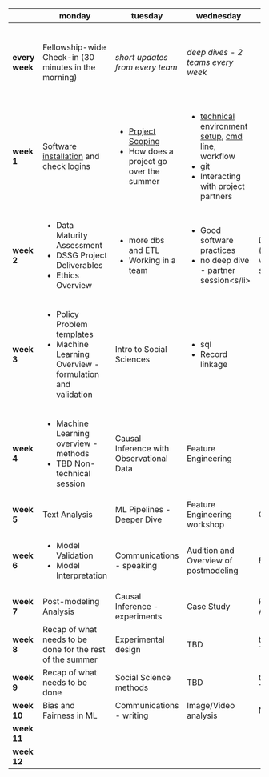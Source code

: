 
|                | monday                                                                                      | tuesday                                                                 | wednesday                                                                                                     | thursday                                                                                              | friday                                                                         |
|----------------|---------------------------------------------------------------------------------------------|-------------------------------------------------------------------------|---------------------------------------------------------------------------------------------------------------|-------------------------------------------------------------------------------------------------------|--------------------------------------------------------------------------------|
| **every week** | Fellowship-wide Check-in (30 minutes in the morning)                                     | *short updates from every team*                                         | *deep dives - 2 teams every week*                                                                             |                                                                                                       | <ul><li>Code Review</li><li>External Talk</li><li>Ethics Discussions</li></ul> |
| **week 1**     | [Software installation](setup/software-setup/README.md) and check logins                                                      | <ul><li>[Prpject Scoping](scoping/overview.md)</li><li>How does a project go over the summer</li></ul> | <ul><li>[technical environment setup](setup/software-setup/TechnicalWorkflowAndBestPractices.md), [cmd line](setup/command-line-tools/README.md), workflow </li><li>git </li><li>Interacting with project partners</li></ul> | <ul><li>Python for Data Analysis </li><li>ML Pipeline</li><li>Communications for the summer </li></ul> | Databases and SQL                                                                    |
| **week 2**     | <ul><li>Data Maturity Assessment</li><li>DSSG Project Deliverables</li><li>Ethics Overview</li></ul>        | <ul><li>more dbs and ETL</li><li>Working in a team</ul>                 | <ul><li>Good software practices</li><li>no deep dive - partner session<s/li></ul>                              | Data Exploration (two sessions) - viz, pandas, sql, spatial                                            |                                                                                |
| **week 3**     | <ul><li>Policy Problem templates</li><li>Machine Learning Overview - formulation and validation</li></ul> | Intro to Social Sciences                                                | <ul><li>sql</li><li>Record linkage</li></ul>                                                                  | <ul><li>ML overview - validation</li><li>case study from previous dssg</li></ul>                      |                                                                                |
| **week 4**     | <ul><li>Machine Learning overview - methods</li><li>TBD Non-technical session</li></ul>                       | Causal Inference with Observational Data                                       | Feature Engineering                                                                                                      | <ul><li>ML overview - methods</li><li>User interfaces and usability</li></ul>                         |                                                                                |
| **week 5**     | Text Analysis                                                                               | ML Pipelines  - Deeper Dive                                                     | Feature Engineering workshop                                                                                             | Optimization                                                                                          |                                                                                |
| **week 6**     | <ul><li>Model Validation</li><li>Model Interpretation</li><ul>                                    | Communications - speaking                                               | Audition and Overview of postmodeling                                                                         | Bias and Fairness                                                                                     |                                                                                |
| **week 7**     | Post-modeling Analysis                                                                              | Causal Inference - experiments                                          | Case Study                                                                                                    | Post-Modeling Analysis                                                                                        |                                                                                |
| **week 8**     | Recap of what needs to be done for the rest of the summer                                                              | Experimental design                                                     | TBD                                                                                                           | technical session - TBD                                                                               |                                                                                |
| **week 9**     | Recap of what needs to be done                                                              | Social Science methods                                                  | TBD                                                                                                           | technical session - TBD                                                                               |                                                                                |
| **week 10**    | Bias and Fairness in ML                                                                          | Communications - writing                                                | Image/Video analysis                                                                                          | Network Analysis                                                                                      |                                                                                |
| **week 11**    |                                                                                             |                                                                         |                                                                                                               |                                                                                                       |                                                                                |
| **week 12**    |                                                                                             |                                                                         |                                                                                                               |                                                                                                       |                                                                                |
